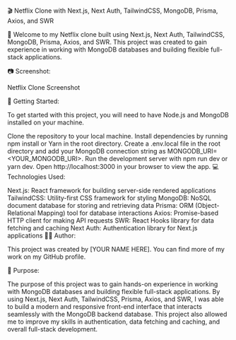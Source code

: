 🎬 Netflix Clone with Next.js, Next Auth, TailwindCSS, MongoDB, Prisma, Axios, and SWR

👋 Welcome to my Netflix clone built using Next.js, Next Auth, TailwindCSS, MongoDB, Prisma, Axios, and SWR. This project was created to gain experience in working with MongoDB databases and building flexible full-stack applications.

📷 Screenshot:

Netflix Clone Screenshot


🚀 Getting Started:

To get started with this project, you will need to have Node.js and MongoDB installed on your machine.

Clone the repository to your local machine.
Install dependencies by running npm install or Yarn in the root directory.
Create a .env.local file in the root directory and add your MongoDB connection string as MONGODB_URI=<YOUR_MONGODB_URI>.
Run the development server with npm run dev or yarn dev.
Open http://localhost:3000 in your browser to view the app.
💻 Technologies Used:

Next.js: React framework for building server-side rendered applications
TailwindCSS: Utility-first CSS framework for styling
MongoDB: NoSQL document database for storing and retrieving data
Prisma: ORM (Object-Relational Mapping) tool for database interactions
Axios: Promise-based HTTP client for making API requests
SWR: React Hooks library for data fetching and caching
Next Auth: Authentication library for Next.js applications
👨‍💻 Author:

This project was created by [YOUR NAME HERE]. You can find more of my work on my GitHub profile.

📝 Purpose:

The purpose of this project was to gain hands-on experience in working with MongoDB databases and building flexible full-stack applications. By using Next.js, Next Auth, TailwindCSS, Prisma, Axios, and SWR, I was able to build a modern and responsive front-end interface that interacts seamlessly with the MongoDB backend database. This project also allowed me to improve my skills in authentication, data fetching and caching, and overall full-stack development.